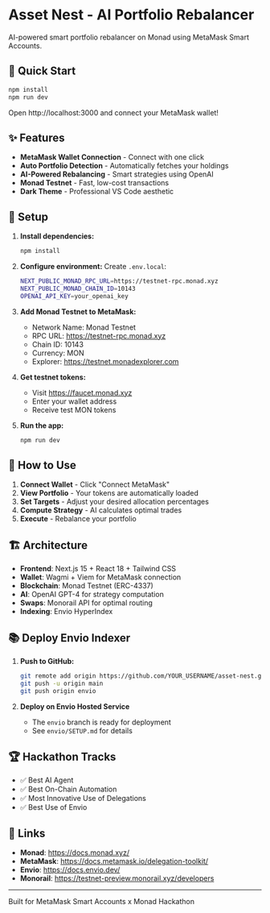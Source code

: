 # Asset Nest - AI Portfolio Rebalancer

AI-powered smart portfolio rebalancer on Monad using MetaMask Smart Accounts.

## 🚀 Quick Start

```bash
npm install
npm run dev
```

Open http://localhost:3000 and connect your MetaMask wallet!

## ✨ Features

- **MetaMask Wallet Connection** - Connect with one click
- **Auto Portfolio Detection** - Automatically fetches your holdings
- **AI-Powered Rebalancing** - Smart strategies using OpenAI
- **Monad Testnet** - Fast, low-cost transactions
- **Dark Theme** - Professional VS Code aesthetic

## 🔧 Setup

1. **Install dependencies:**
   ```bash
   npm install
   ```

2. **Configure environment:**
   Create `.env.local`:
   ```bash
   NEXT_PUBLIC_MONAD_RPC_URL=https://testnet-rpc.monad.xyz
   NEXT_PUBLIC_MONAD_CHAIN_ID=10143
   OPENAI_API_KEY=your_openai_key
   ```

3. **Add Monad Testnet to MetaMask:**
   - Network Name: Monad Testnet
   - RPC URL: https://testnet-rpc.monad.xyz
   - Chain ID: 10143
   - Currency: MON
   - Explorer: https://testnet.monadexplorer.com

4. **Get testnet tokens:**
   - Visit https://faucet.monad.xyz
   - Enter your wallet address
   - Receive test MON tokens

5. **Run the app:**
   ```bash
   npm run dev
   ```

## 📱 How to Use

1. **Connect Wallet** - Click "Connect MetaMask"
2. **View Portfolio** - Your tokens are automatically loaded
3. **Set Targets** - Adjust your desired allocation percentages
4. **Compute Strategy** - AI calculates optimal trades
5. **Execute** - Rebalance your portfolio

## 🏗️ Architecture

- **Frontend**: Next.js 15 + React 18 + Tailwind CSS
- **Wallet**: Wagmi + Viem for MetaMask connection
- **Blockchain**: Monad Testnet (ERC-4337)
- **AI**: OpenAI GPT-4 for strategy computation
- **Swaps**: Monorail API for optimal routing
- **Indexing**: Envio HyperIndex

## 📚 Deploy Envio Indexer

1. **Push to GitHub:**
   ```bash
   git remote add origin https://github.com/YOUR_USERNAME/asset-nest.git
   git push -u origin main
   git push origin envio
   ```

2. **Deploy on Envio Hosted Service**
   - The `envio` branch is ready for deployment
   - See `envio/SETUP.md` for details

## 🏆 Hackathon Tracks

- ✅ Best AI Agent
- ✅ Best On-Chain Automation
- ✅ Most Innovative Use of Delegations
- ✅ Best Use of Envio

## 🔗 Links

- **Monad**: https://docs.monad.xyz/
- **MetaMask**: https://docs.metamask.io/delegation-toolkit/
- **Envio**: https://docs.envio.dev/
- **Monorail**: https://testnet-preview.monorail.xyz/developers

---

Built for MetaMask Smart Accounts x Monad Hackathon
